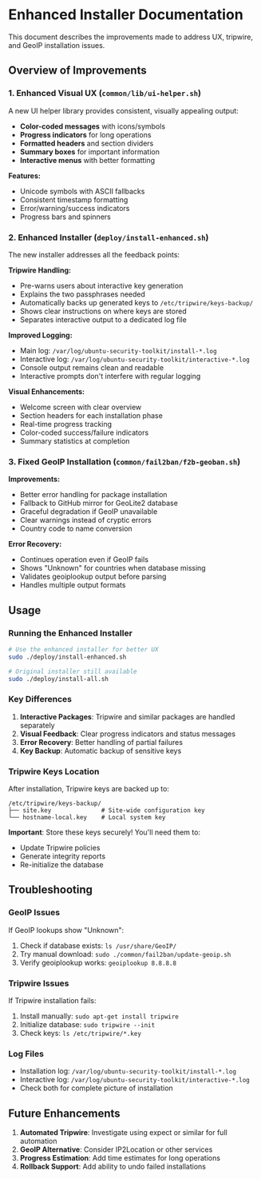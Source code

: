 # Enhanced Installer Documentation

This document describes the improvements made to address UX, tripwire, and GeoIP installation issues.

## Overview of Improvements

### 1. Enhanced Visual UX (`common/lib/ui-helper.sh`)

A new UI helper library provides consistent, visually appealing output:

- **Color-coded messages** with icons/symbols
- **Progress indicators** for long operations
- **Formatted headers** and section dividers
- **Summary boxes** for important information
- **Interactive menus** with better formatting

**Features:**
- Unicode symbols with ASCII fallbacks
- Consistent timestamp formatting
- Error/warning/success indicators
- Progress bars and spinners

### 2. Enhanced Installer (`deploy/install-enhanced.sh`)

The new installer addresses all the feedback points:

**Tripwire Handling:**
- Pre-warns users about interactive key generation
- Explains the two passphrases needed
- Automatically backs up generated keys to `/etc/tripwire/keys-backup/`
- Shows clear instructions on where keys are stored
- Separates interactive output to a dedicated log file

**Improved Logging:**
- Main log: `/var/log/ubuntu-security-toolkit/install-*.log`
- Interactive log: `/var/log/ubuntu-security-toolkit/interactive-*.log`
- Console output remains clean and readable
- Interactive prompts don't interfere with regular logging

**Visual Enhancements:**
- Welcome screen with clear overview
- Section headers for each installation phase
- Real-time progress tracking
- Color-coded success/failure indicators
- Summary statistics at completion

### 3. Fixed GeoIP Installation (`common/fail2ban/f2b-geoban.sh`)

**Improvements:**
- Better error handling for package installation
- Fallback to GitHub mirror for GeoLite2 database
- Graceful degradation if GeoIP unavailable
- Clear warnings instead of cryptic errors
- Country code to name conversion

**Error Recovery:**
- Continues operation even if GeoIP fails
- Shows "Unknown" for countries when database missing
- Validates geoiplookup output before parsing
- Handles multiple output formats

## Usage

### Running the Enhanced Installer

```bash
# Use the enhanced installer for better UX
sudo ./deploy/install-enhanced.sh

# Original installer still available
sudo ./deploy/install-all.sh
```

### Key Differences

1. **Interactive Packages**: Tripwire and similar packages are handled separately
2. **Visual Feedback**: Clear progress indicators and status messages
3. **Error Recovery**: Better handling of partial failures
4. **Key Backup**: Automatic backup of sensitive keys

### Tripwire Keys Location

After installation, Tripwire keys are backed up to:
```
/etc/tripwire/keys-backup/
├── site.key              # Site-wide configuration key
└── hostname-local.key    # Local system key
```

**Important**: Store these keys securely! You'll need them to:
- Update Tripwire policies
- Generate integrity reports
- Re-initialize the database

## Troubleshooting

### GeoIP Issues

If GeoIP lookups show "Unknown":
1. Check if database exists: `ls /usr/share/GeoIP/`
2. Try manual download: `sudo ./common/fail2ban/update-geoip.sh`
3. Verify geoiplookup works: `geoiplookup 8.8.8.8`

### Tripwire Issues

If Tripwire installation fails:
1. Install manually: `sudo apt-get install tripwire`
2. Initialize database: `sudo tripwire --init`
3. Check keys: `ls /etc/tripwire/*.key`

### Log Files

- Installation log: `/var/log/ubuntu-security-toolkit/install-*.log`
- Interactive log: `/var/log/ubuntu-security-toolkit/interactive-*.log`
- Check both for complete picture of installation

## Future Enhancements

1. **Automated Tripwire**: Investigate using expect or similar for full automation
2. **GeoIP Alternative**: Consider IP2Location or other services
3. **Progress Estimation**: Add time estimates for long operations
4. **Rollback Support**: Add ability to undo failed installations